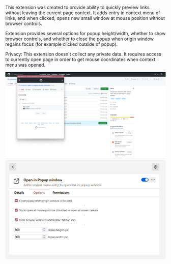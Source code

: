 This extension was created to provide ability to quickly preview links without leaving the current page context. It adds entry in context menu of links, and when clicked, opens new small window at mouse position without browser controls.

Extension provides several options for popup height/width, whether to show browser controls, and whether to close the popup when origin window regains focus (for example clicked outside of popup).

Privacy:
This extension doesn't collect any private data. It requires access to currently open page in order to get mouse coordinates when context menu was opened.

<img src="./screenshots/open-in-popup-screenshot.png">

<img src="./screenshots/options_screenshot.png">